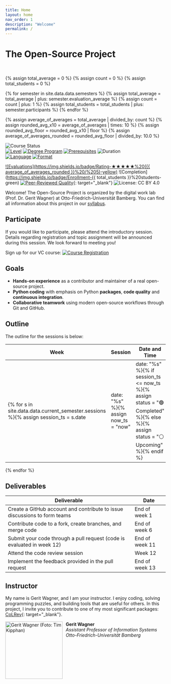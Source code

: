 ```yaml
---
title: Home
layout: home
nav_order: 1
description: "Welcome"
permalink: /
---
```


# The Open-Source Project

<br>

{% assign total_average = 0 %}
{% assign count = 0 %}
{% assign total_students = 0 %}

{% for semester in site.data.data.semesters %}
  {% assign total_average = total_average | plus: semester.evaluation_average %}
  {% assign count = count | plus: 1 %}
  {% assign total_students = total_students | plus: semester.participants %}
{% endfor %}

{% assign average_of_averages = total_average | divided_by: count %}
{% assign rounded_avg_x10 = average_of_averages | times: 10 %}
{% assign rounded_avg_floor = rounded_avg_x10 | floor %}
{% assign average_of_averages_rounded = rounded_avg_floor | divided_by: 10.0 %}

<!-- ![Course Status](https://img.shields.io/badge/Current%20course-Winter%20semester%202024/25-yellow) -->
![Course Status](https://img.shields.io/badge/Upcoming%20course-Summer%20semester%202025-green)<br>
[![Level](https://img.shields.io/badge/Level-Bachelor-blue)](https://digital-work-lab.github.io/open-source-project/docs/syllabus.html)
[![Degree Program](https://img.shields.io/badge/Degree%20Program-WI%20|%20ISM-blue)](https://digital-work-lab.github.io/open-source-project/docs/syllabus.html)
[![Prerequisites](https://img.shields.io/badge/Prerequisites-InfEinf%20|%20EiAPS%20&%20JaP-blue)](https://digital-work-lab.github.io/open-source-project/docs/syllabus.html)
![Duration](https://img.shields.io/badge/Work%20load-180h%20(6%20ECTS)-blue)<br>
[![Language](https://img.shields.io/badge/Language-Sessions%20in%20German,%20Materials%20in%20English-blue)](https://digital-work-lab.github.io/open-source-project/docs/syllabus.html)
[![Format](https://img.shields.io/badge/Format-Sessions%20on--site%20,%20Group--work%20anywhere-blue)](https://digital-work-lab.github.io/open-source-project/docs/syllabus.html)<br>
<!-- ![Offered by: Digital Work at Otto-Friedrich-Universität Bamberg](https://img.shields.io/badge/Offered%20by-%20Digital%20Work%20(Otto--Friedrich--Universit%C3%A4t%20Bamberg)-blue) -->
[![Evaluations](https://img.shields.io/badge/Rating-★★★★★%20({{ average_of_averages_rounded }}%20/%205)-yellow)](https://digital-work-lab.github.io/open-source-project/docs/evaluations.html) 
![Completion](https://img.shields.io/badge/Enrollment-{{ total_students }}%20students-green)
[![Peer-Reviewed Quality](https://img.shields.io/badge/Pedagogical%20Foundations-Peer%20Reviewed-green)](https://digital-work-lab.github.io/rethink-git-teaching/){: target="_blank"}
![License: CC BY 4.0](https://img.shields.io/badge/License-CC%20BY%204.0-green.svg)

Welcome!
The Open-Source Project is organized by the digital work lab (Prof. Dr. Gerit Wagner) at Otto-Friedrich-Universität Bamberg.
You can find all information about this project in our [syllabus](docs/syllabus.html).

<!-- 
{: .info }
> **Info**
> We are currently updating the content for the upcoming winter semester (2024/25). You can find the dates and times for the sessions in the table below.


[![Completion Rate](https://img.shields.io/badge/Completion%20Rate-95%25-brightgreen)](https://example.com){: target="_blank"}

[![5 Stars](https://img.shields.io/badge/Rating-★★★★★-yellow)](https://example.com){: target="_blank"}
> "I loved the structured approach to Python programming. The challenges really pushed my understanding."
> — Alex, Python Beginner
-->

## Participate

If you would like to participate, please attend the introductory session.
Details regarding registration and topic assignment will be announced during this session.
We look forward to meeting you!

Sign up for our VC course: [![Course Registration](https://img.shields.io/badge/Sign%20up%20-Click%20Here-blue)](https://vc.uni-bamberg.de/course/view.php?id=70989)

## Goals

- **Hands-on experience** as a contributor and maintainer of a real open-source project.
- **Python coding** with emphasis on Python **packages**, **code quality** and **continuous integration**.
- **Collaborative teamwork** using modern open-source workflows through Git and GitHub.

## Outline

The outline for the sessions is below:

<!-- 
| Week | Session                                              | Date and Time                                         | Location                  | Status |
| ---- | ---------------------------------------------------- | ----------------------------------------------------- | ------------------------- | ------ |
| 1    | [Finding the topic](docs/week_1_topic.html)          | April 23, 12.00-14.00                                 | WE5 04.003                |{% assign d='2025-04-23' | date: "%s" %}{% assign now='now' | date: "%s" %}{% if d <= now %}🟢 Completed{% else %}⚪ Upcoming{% endif %} |
| 2    | [Introduction to Git](docs/week_2_git.html)          | May 2, 08.00-12.00                                    | WE5 01.003                |{% assign d='2025-05-02' | date: "%s" %}{% assign now='now' | date: "%s" %}{% if d <= now %}🟢 Completed{% else %}⚪ Upcoming{% endif %} |
| 3    | [Introduction to Python](docs/week_3_python.html)    | May 8, 12.00-16.00  <br> May 9, 08.00-12.00           | WE5 01.004 <br> WE5 01.003 <br> WE5 01.003|{% assign d='2025-05-08' | date: "%s" %}{% assign now='now' | date: "%s" %}{% if d <= now %}🟢 Completed{% else %}⚪ Upcoming{% endif %} |
| 5    | [Best practices](docs/week_5_best_practices.html)    | May 22, 12.00-14.00                                   | WE5 01.004                |{% assign d='2025-05-09' | date: "%s" %}{% assign now='now' | date: "%s" %}{% if d <= now %}🟢 Completed{% else %}⚪ Upcoming{% endif %} |
| 6-11 | [Group work](docs/week_6-11_group_work.html)         | On demand                                             | WE5 01.081                |{% assign d='2025-05-22' | date: "%s" %}{% assign now='now' | date: "%s" %}{% if d <= now %}🟢 Completed{% else %}⚪ Upcoming{% endif %} |
| 12   | [Code review session](docs/week_12_code_review.html) | TBA                                                   | TBA                       |{% assign d='2025-07-10' | date: "%s" %}{% assign now='now' | date: "%s" %}{% if d <= now %}🟢 Completed{% else %}⚪ Upcoming{% endif %} |
-->

| Week | Session | Date and Time | Location | Status |
|------|---------|----------------|----------|--------|
{% for s in site.data.data.current_semester.sessions %}{% assign session_ts = s.date | date: "%s" %}{% assign now_ts = "now" | date: "%s" %}{% if session_ts <= now_ts %}{% assign status = "🟢 Completed" %}{% else %}{% assign status = "⚪ Upcoming" %}{% endif %}| {{ s.week }} | [{{ s.title }}]({{ s.details_url }}) | {{ s.date_formatted }} | {{ s.location }} | {{ status }} |
{% endfor %}

## Deliverables

| Deliverable                                                                           | Date            |
| ------------------------------------------------------------------------------------- | --------------- |
| Create a GitHub account and contribute to issue discussions to form teams             | End of week 1   |
| Contribute code to a fork, create branches, and merge code                            | End of week 6   |
| Submit your code through a pull request (code is evaluated in week 12)                | End of week 11  |
| Attend the code review session                                                        | Week 12         |
| Implement the feedback provided in the pull request                                   | End of week 13  |

## Instructor

My name is Gerit Wagner, and I am your instructor. I enjoy coding, solving programming puzzles, and building tools that are useful for others. In this project, I invite you to contribute to one of my most significant packages: [CoLRev](https://github.com/CoLRev-Environment/colrev){: target="_blank"}. 

<img src="assets/gerit_wagner.jpg" alt="Gerit Wagner (Foto: Tim Kipphan)" style="height: 180px; float: left; padding-right: 10px;">

**Gerit Wagner**  
*Assistant Professor of Information Systems*  
*Otto-Friedrich-Universität Bamberg*

<br style="clear:both">
